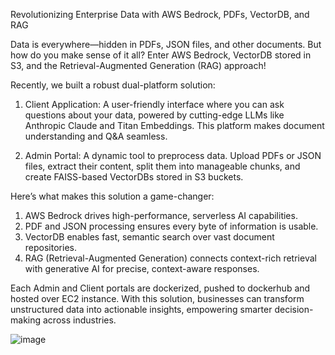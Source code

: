 Revolutionizing Enterprise Data with AWS Bedrock, PDFs, VectorDB, and RAG

Data is everywhere—hidden in PDFs, JSON files, and other documents. But how do you make sense of it all? Enter AWS Bedrock, VectorDB stored in S3, and the Retrieval-Augmented Generation (RAG) approach! 

Recently, we built a robust dual-platform solution:
1) Client Application: A user-friendly interface where you can ask questions about your data, powered by cutting-edge LLMs like Anthropic Claude and Titan Embeddings. This platform makes document understanding and Q&A seamless.

2) Admin Portal: A dynamic tool to preprocess data. Upload PDFs or JSON files, extract their content, split them into manageable chunks, and create FAISS-based VectorDBs stored in S3 buckets.

Here’s what makes this solution a game-changer:
  1. AWS Bedrock drives high-performance, serverless AI capabilities.
  2. PDF and JSON processing ensures every byte of information is usable.
  3. VectorDB enables fast, semantic search over vast document repositories.
  4. RAG (Retrieval-Augmented Generation) connects context-rich retrieval with generative AI for precise, context-aware responses.

Each Admin and Client portals are dockerized, pushed to dockerhub and hosted over EC2 instance.
With this solution, businesses can transform unstructured data into actionable insights, empowering smarter decision-making across industries.


![image](https://github.com/user-attachments/assets/3ef7d933-88cc-458d-9d2f-768c3466447e)
